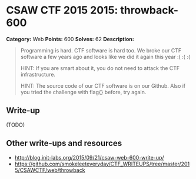 # CSAW CTF 2015 2015: throwback-600

**Category:** Web
**Points:** 600
**Solves:** 62
**Description:**

> Programming is hard. CTF software is hard too. We broke our CTF software a few years ago and looks like we did it again this year
> :( :( :(
>
> HINT: If you are smart about it, you do not need to attack the CTF infrastructure.
>
> HINT: The source code of our CTF software is on our Github. Also if you tried the challenge with flag{} before, try again.


## Write-up

(TODO)

## Other write-ups and resources

* <http://blog.init-labs.org/2015/09/21/csaw-web-600-write-up/>
* <https://github.com/smokeleeteveryday/CTF_WRITEUPS/tree/master/2015/CSAWCTF/web/throwback>
